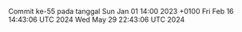 Commit ke-55 pada tanggal Sun Jan 01 14:00 2023 +0100
Fri Feb 16 14:43:06 UTC 2024
Wed May 29 22:43:06 UTC 2024
